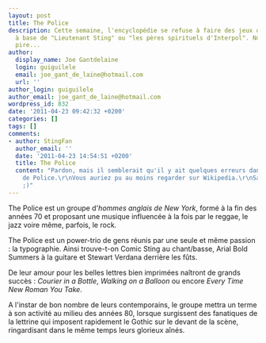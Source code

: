 ```yaml
---
layout: post
title: The Police
description: Cette semaine, l'encyclopédie se refuse à faire des jeux de mots pourris
  à base de "Lieutenant Sting" ou "les pères spirituels d'Interpol". Non ! Elle fait
  pire...
author:
  display_name: Joe Gantdelaine
  login: guiguilele
  email: joe_gant_de_laine@hotmail.com
  url: ''
author_login: guiguilele
author_email: joe_gant_de_laine@hotmail.com
wordpress_id: 832
date: '2011-04-23 09:42:32 +0200'
categories: []
tags: []
comments:
- author: StingFan
  author_email: ''
  date: '2011-04-23 14:54:51 +0200'
  title: The Police
  content: "Pardon, mais il semblerait qu'il y ait quelques erreurs dans votre biographie
    de Police.\r\nVous auriez pu au moins regarder sur Wikipedia.\r\nSans rancune
    ;)"
---
```

The Police est un groupe d'*hommes anglais de New York*, formé à la fin des années 70 et proposant une musique influencée à la fois par le reggae, le jazz voire même, parfois, le rock.

The Police est un power-trio de gens réunis par une seule et même passion : la typographie. Ainsi trouve-t-on Comic Sting au chant/basse, Arial Bold Summers à la guitare et Stewart Verdana derrière les fûts.

De leur amour pour les belles lettres bien imprimées naîtront de grands succès : *Courier in a Bottle*, *Walking on a Balloon* ou encore *Every Time New Roman You Take*.

A l'instar de bon nombre de leurs contemporains, le groupe mettra un terme à son activité au milieu des années 80, lorsque surgissent des fanatiques de la lettrine qui imposent rapidement le Gothic sur le devant de la scène, ringardisant dans le même temps leurs glorieux aînés.
